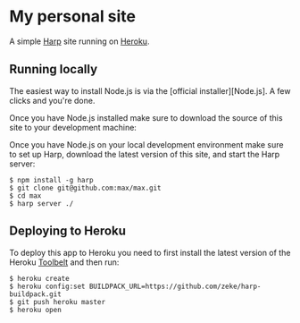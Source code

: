 # My personal site

A simple [Harp] site running on [Heroku].

## Running locally

The easiest way to install Node.js is via the [official installer][Node.js]. A
few clicks and you're done.

Once you have Node.js installed make sure to download the source of this site
to your development machine:

Once you have Node.js on your local development environment make sure to set up Harp, download the latest version of this site, and start the Harp server:

```
$ npm install -g harp
$ git clone git@github.com:max/max.git
$ cd max
$ harp server ./
```

## Deploying to Heroku

To deploy this app to Heroku you need to first install the latest version of
the Heroku [Toolbelt] and then run:

```
$ heroku create
$ heroku config:set BUILDPACK_URL=https://github.com/zeke/harp-buildpack.git
$ git push heroku master
$ heroku open
```

[Harp]: http://harpjs.com/
[Heroku]: https://www.heroku.com/
[toolbelt]: https://toolbelt.heroku.com/
[Homebrew]: http://mxcl.github.io/homebrew/
